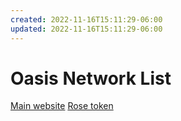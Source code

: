 ```yaml
---
created: 2022-11-16T15:11:29-06:00
updated: 2022-11-16T15:11:29-06:00
---
```

# Oasis Network List

[Main website](https://oasisprotocol.org/)
[Rose token](https://oasisprotocol.org/rose-token)
